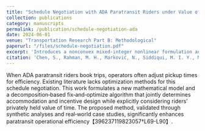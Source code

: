 ```yaml
---
title: "Schedule Negotiation with ADA Paratransit Riders under Value of Time Uncertainty"
collection: publications
category: manuscripts
permalink: /publication/schedule-negotiation-ada
date: 2024-06-01
venue: "Transportation Research Part B: Methodological"
paperurl: "/files/schedule-negotiation.pdf"
excerpt: 'Introduces a nonconvex mixed‑integer nonlinear formulation and a fix‑and‑optimize algorithm for negotiating pickup times with ADA paratransit riders, explicitly incorporating privately held value‑of‑time information. Case studies demonstrate substantial improvements in operational efficiency【396237119823057†L69-L90】.'
citation: 'Chen, S., Rahman, M. H., Marković, N., Siddiqui, M. I. Y., Mohebbi, M., & Sun, Y. (2024). "Schedule Negotiation with ADA Paratransit Riders under Value of Time Uncertainty." <i>Transportation Research Part B: Methodological</i>, 184, 102962. DOI:10.1016/j.trb.2024.102962.'
---
```


When ADA paratransit riders book trips, operators often adjust pickup times for efficiency. Existing literature lacks optimization methods for this schedule negotiation. This work formulates a new mathematical model and a decomposition‑based fix‑and‑optimize algorithm that jointly determines accommodation and incentive design while explicitly considering riders’ privately held value of time. The proposed method, validated through synthetic analyses and real‑world case studies, significantly enhances paratransit operational efficiency【396237119823057†L69-L90】.
